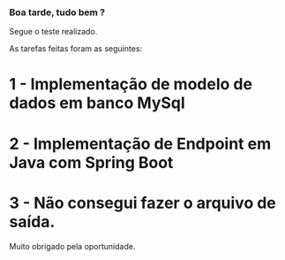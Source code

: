 ### Boa tarde, tudo bem ?
Segue o teste realizado.

As tarefas feitas foram as seguintes:

# 1 - Implementação de modelo de dados em banco MySql
# 2 - Implementação de Endpoint em Java com Spring Boot
# 3 - Não consegui fazer o arquivo de saída.

Muito obrigado pela oportunidade.
